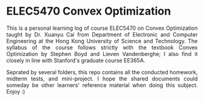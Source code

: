 # ELEC5470 Convex Optimization

<p align="justify">This is a personal learning log of course ELEC5470 on Convex Optimization taught by Dr. Xuanyu Cai from Department of Electronic and Computer Engineering at the Hong Kong University of Science and Technology. The syllabus of the course follows strictly with the textbook Convex Optimization by Stephen Boyd and Lieven Vandenberghe; I also find it closely in line with Stanford's graduate course EE365A.</p>

<p align="justify">Seprated by several folders, this repo contains all the conducted homework, midterm tests, and mini-project. I hope the shared documents could someday be other learners' reference material when doing this subject. Enjoy :)</p>

